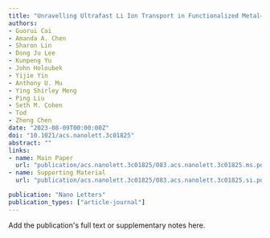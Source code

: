 ```yaml
---
title: "Unravelling Ultrafast Li Ion Transport in Functionalized Metal–Organic Framework-Based Battery Electrolytes"
authors:
- Guorui Cai
- Amanda A. Chen
- Sharon Lin
- Dong Ju Lee
- Kunpeng Yu
- John Holoubek
- Yijie Yin
- Anthony U. Mu
- Ying Shirley Meng
- Ping Liu
- Seth M. Cohen
- Tod
- Zheng Chen
date: "2023-08-09T00:00:00Z"
doi: "10.1021/acs.nanolett.3c01825"
abstract: ""
links:
- name: Main Paper
  url: "publication/acs.nanolett.3c01825/083.acs.nanolett.3c01825.ms.pdf" 
- name: Supporting Material
  url: "publication/acs.nanolett.3c01825/083.acs.nanolett.3c01825.si.pdf" 

publication: "Nano Letters"
publication_types: ["article-journal"]
---
```


Add the publication's full text or supplementary notes here.

